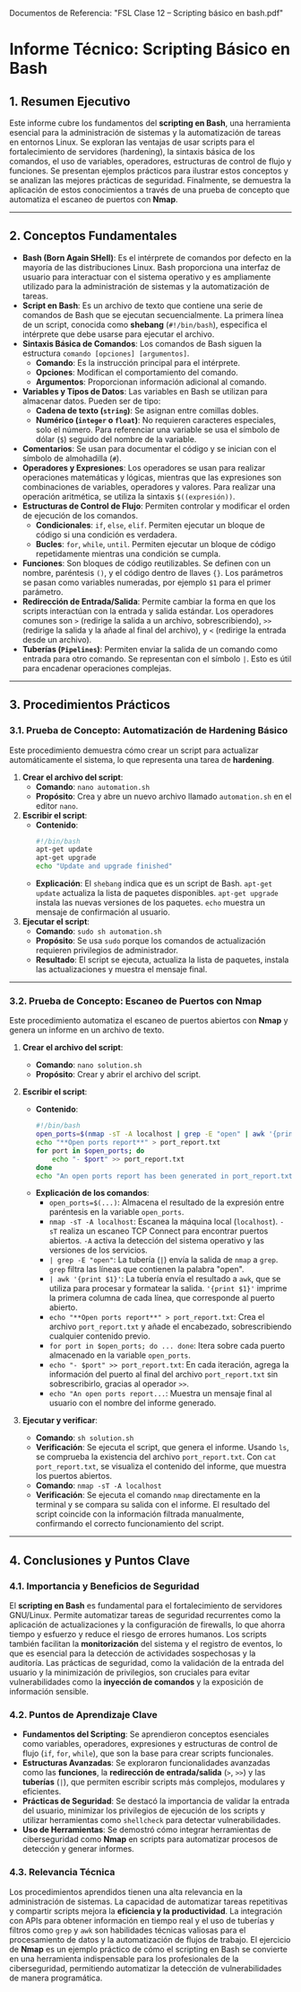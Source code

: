 Documentos de Referencia: "FSL Clase 12 – Scripting básico en bash.pdf"

# Informe Técnico: Scripting Básico en Bash

## 1\. Resumen Ejecutivo

Este informe cubre los fundamentos del **scripting en Bash**, una herramienta esencial para la administración de sistemas y la automatización de tareas en entornos Linux. Se exploran las ventajas de usar scripts para el fortalecimiento de servidores (hardening), la sintaxis básica de los comandos, el uso de variables, operadores, estructuras de control de flujo y funciones. Se presentan ejemplos prácticos para ilustrar estos conceptos y se analizan las mejores prácticas de seguridad. Finalmente, se demuestra la aplicación de estos conocimientos a través de una prueba de concepto que automatiza el escaneo de puertos con **Nmap**.

-----

## 2\. Conceptos Fundamentales

  * **Bash (Born Again SHell)**: Es el intérprete de comandos por defecto en la mayoría de las distribuciones Linux. Bash proporciona una interfaz de usuario para interactuar con el sistema operativo y es ampliamente utilizado para la administración de sistemas y la automatización de tareas.
  * **Script en Bash**: Es un archivo de texto que contiene una serie de comandos de Bash que se ejecutan secuencialmente. La primera línea de un script, conocida como **shebang** (`#!/bin/bash`), especifica el intérprete que debe usarse para ejecutar el archivo.
  * **Sintaxis Básica de Comandos**: Los comandos de Bash siguen la estructura `comando [opciones] [argumentos]`.
      * **Comando**: Es la instrucción principal para el intérprete.
      * **Opciones**: Modifican el comportamiento del comando.
      * **Argumentos**: Proporcionan información adicional al comando.
  * **Variables y Tipos de Datos**: Las variables en Bash se utilizan para almacenar datos. Pueden ser de tipo:
      * **Cadena de texto (`string`)**: Se asignan entre comillas dobles.
      * **Numérico (`integer` o `float`)**: No requieren caracteres especiales, solo el número. Para referenciar una variable se usa el símbolo de dólar (`$`) seguido del nombre de la variable.
  * **Comentarios**: Se usan para documentar el código y se inician con el símbolo de almohadilla (`#`).
  * **Operadores y Expresiones**: Los operadores se usan para realizar operaciones matemáticas y lógicas, mientras que las expresiones son combinaciones de variables, operadores y valores. Para realizar una operación aritmética, se utiliza la sintaxis `$((expresión))`.
  * **Estructuras de Control de Flujo**: Permiten controlar y modificar el orden de ejecución de los comandos.
      * **Condicionales**: `if`, `else`, `elif`. Permiten ejecutar un bloque de código si una condición es verdadera.
      * **Bucles**: `for`, `while`, `until`. Permiten ejecutar un bloque de código repetidamente mientras una condición se cumpla.
  * **Funciones**: Son bloques de código reutilizables. Se definen con un nombre, paréntesis `()`, y el código dentro de llaves `{}`. Los parámetros se pasan como variables numeradas, por ejemplo `$1` para el primer parámetro.
  * **Redirección de Entrada/Salida**: Permite cambiar la forma en que los scripts interactúan con la entrada y salida estándar. Los operadores comunes son `>` (redirige la salida a un archivo, sobrescribiendo), `>>` (redirige la salida y la añade al final del archivo), y `<` (redirige la entrada desde un archivo).
  * **Tuberías (`Pipelines`)**: Permiten enviar la salida de un comando como entrada para otro comando. Se representan con el símbolo `|`. Esto es útil para encadenar operaciones complejas.

-----

## 3\. Procedimientos Prácticos

### 3.1. Prueba de Concepto: Automatización de Hardening Básico

Este procedimiento demuestra cómo crear un script para actualizar automáticamente el sistema, lo que representa una tarea de **hardening**.

1.  **Crear el archivo del script**:
      * **Comando**: `nano automation.sh`
      * **Propósito**: Crea y abre un nuevo archivo llamado `automation.sh` en el editor `nano`.
2.  **Escribir el script**:
      * **Contenido**:
        ```bash
        #!/bin/bash
        apt-get update
        apt-get upgrade
        echo "Update and upgrade finished"
        ```
      * **Explicación**: El `shebang` indica que es un script de Bash. `apt-get update` actualiza la lista de paquetes disponibles. `apt-get upgrade` instala las nuevas versiones de los paquetes. `echo` muestra un mensaje de confirmación al usuario.
3.  **Ejecutar el script**:
      * **Comando**: `sudo sh automation.sh`
      * **Propósito**: Se usa `sudo` porque los comandos de actualización requieren privilegios de administrador.
      * **Resultado**: El script se ejecuta, actualiza la lista de paquetes, instala las actualizaciones y muestra el mensaje final.

-----

### 3.2. Prueba de Concepto: Escaneo de Puertos con Nmap

Este procedimiento automatiza el escaneo de puertos abiertos con **Nmap** y genera un informe en un archivo de texto.

1.  **Crear el archivo del script**:

      * **Comando**: `nano solution.sh`
      * **Propósito**: Crear y abrir el archivo del script.

2.  **Escribir el script**:

      * **Contenido**:
        ```bash
        #!/bin/bash
        open_ports=$(nmap -sT -A localhost | grep -E "open" | awk '{print $1}')
        echo "**Open ports report**" > port_report.txt
        for port in $open_ports; do
            echo "- $port" >> port_report.txt
        done
        echo "An open ports report has been generated in port_report.txt"
        ```
      * **Explicación de los comandos**:
          * `open_ports=$(...)`: Almacena el resultado de la expresión entre paréntesis en la variable `open_ports`.
          * `nmap -sT -A localhost`: Escanea la máquina local (`localhost`). `-sT` realiza un escaneo TCP Connect para encontrar puertos abiertos. `-A` activa la detección del sistema operativo y las versiones de los servicios.
          * `| grep -E "open"`: La tubería (`|`) envía la salida de `nmap` a `grep`. `grep` filtra las líneas que contienen la palabra "open".
          * `| awk '{print $1}'`: La tubería envía el resultado a `awk`, que se utiliza para procesar y formatear la salida. `'{print $1}'` imprime la primera columna de cada línea, que corresponde al puerto abierto.
          * `echo "**Open ports report**" > port_report.txt`: Crea el archivo `port_report.txt` y añade el encabezado, sobrescribiendo cualquier contenido previo.
          * `for port in $open_ports; do ... done`: Itera sobre cada puerto almacenado en la variable `open_ports`.
          * `echo "- $port" >> port_report.txt`: En cada iteración, agrega la información del puerto al final del archivo `port_report.txt` sin sobrescribirlo, gracias al operador `>>`.
          * `echo "An open ports report...`: Muestra un mensaje final al usuario con el nombre del informe generado.

3.  **Ejecutar y verificar**:

      * **Comando**: `sh solution.sh`
      * **Verificación**: Se ejecuta el script, que genera el informe. Usando `ls`, se comprueba la existencia del archivo `port_report.txt`. Con `cat port_report.txt`, se visualiza el contenido del informe, que muestra los puertos abiertos.
      * **Comando**: `nmap -sT -A localhost`
      * **Verificación**: Se ejecuta el comando `nmap` directamente en la terminal y se compara su salida con el informe. El resultado del script coincide con la información filtrada manualmente, confirmando el correcto funcionamiento del script.

-----

## 4\. Conclusiones y Puntos Clave

### 4.1. Importancia y Beneficios de Seguridad

El **scripting en Bash** es fundamental para el fortalecimiento de servidores GNU/Linux. Permite automatizar tareas de seguridad recurrentes como la aplicación de actualizaciones y la configuración de firewalls, lo que ahorra tiempo y esfuerzo y reduce el riesgo de errores humanos. Los scripts también facilitan la **monitorización** del sistema y el registro de eventos, lo que es esencial para la detección de actividades sospechosas y la auditoría. Las prácticas de seguridad, como la validación de la entrada del usuario y la minimización de privilegios, son cruciales para evitar vulnerabilidades como la **inyección de comandos** y la exposición de información sensible.

### 4.2. Puntos de Aprendizaje Clave

  * **Fundamentos del Scripting**: Se aprendieron conceptos esenciales como variables, operadores, expresiones y estructuras de control de flujo (`if`, `for`, `while`), que son la base para crear scripts funcionales.
  * **Estructuras Avanzadas**: Se exploraron funcionalidades avanzadas como las **funciones**, la **redirección de entrada/salida** (`>`, `>>`) y las **tuberías** (`|`), que permiten escribir scripts más complejos, modulares y eficientes.
  * **Prácticas de Seguridad**: Se destacó la importancia de validar la entrada del usuario, minimizar los privilegios de ejecución de los scripts y utilizar herramientas como `shellcheck` para detectar vulnerabilidades.
  * **Uso de Herramientas**: Se demostró cómo integrar herramientas de ciberseguridad como **Nmap** en scripts para automatizar procesos de detección y generar informes.

### 4.3. Relevancia Técnica

Los procedimientos aprendidos tienen una alta relevancia en la administración de sistemas. La capacidad de automatizar tareas repetitivas y compartir scripts mejora la **eficiencia y la productividad**. La integración con APIs para obtener información en tiempo real y el uso de tuberías y filtros como `grep` y `awk` son habilidades técnicas valiosas para el procesamiento de datos y la automatización de flujos de trabajo. El ejercicio de **Nmap** es un ejemplo práctico de cómo el scripting en Bash se convierte en una herramienta indispensable para los profesionales de la ciberseguridad, permitiendo automatizar la detección de vulnerabilidades de manera programática.